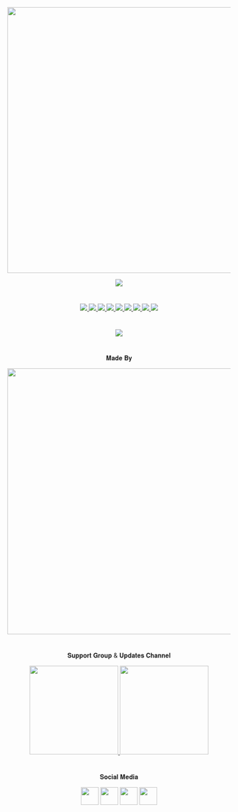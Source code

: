 <p align="center"><a href="https://github.com/BotsClub/AvengerOfficial"><img src="https://img.shields.io/badge/ᴀᴠᴇɴɢᴇʀ-black?&style=flat-square?&logo=github" width=600px></a></p>
<p align="center"><a href="https://telegra.ph/file/1a96a40a3e0c3ff3999d0.png"><img src="https://telegra.ph/file/0a3b5d9a7a6ae56073add.png"></a></p>

#

<p align="center">
<a href="https://github.com/BotsClub/AvengerOfficial/network/members"><img src="https://img.shields.io/github/forks/BotsClub/AvengerOfficial?style=social" />
<img src="https://img.shields.io/github/stars/BotsClub/AvengerOfficial?style=social" />
<img src="https://img.shields.io/github/watchers/BotsClub/AvengerOfficial?style=social" />
<a href="https://github.com/BotsClub/AvengerOfficial"><img src="https://img.shields.io/github/repo-size/BotsClub/AvengerOfficial?style=social&logo=github" />
<a href="https://github.com/BotsClub/AvengerOfficial/graphs/commit-activity"><img src="https://img.shields.io/github/last-commit/BotsClub/AvengerOfficial?style=social&logo=github" />
<a href="https://github.com/BotsClub/AvengerOfficial/issues"><img src="https://img.shields.io/github/issues/BotsClub/AvengerOfficial?style=social&logo=github" />
<a href="https://github.com/BotsClub/AvengerOfficial/blob/main/LICENSE"><img src="https://img.shields.io/badge/AGPL%203.0%20License-blue.svg?style=social&logo=github" />
<a href="https://github.com/BotsClub/AvengerOfficial/pulls"><img src="https://img.shields.io/badge/PRs-welcome-brightgreen.svg?style=social&logo=github" />
<a href="https://GitHub.com/BotsClub/AvengerOfficial/graphs/commit-activity"><img src="https://img.shields.io/badge/Maintained-yes-green.svg?style=social&logo=github" />
</p>

#

<p align="center"><a href="https://telegra.ph/file/953a8abd30e6feac38f0d.png"><img src="https://telegra.ph/file/953a8abd30e6feac38f0d.png"></a></p>

#

<p align="center">𝐌𝐚𝐝𝐞 𝐁𝐲</p>

<p align="center">
<a href="https://t.me/mkspali"><img src="https://img.shields.io/badge/𝕸𝖚𝖐𝖊𝖘𝖍%20𝕾𝖔𝖑𝖆𝖓𝖐𝖎-gold?&style=for-the-badge&logo=telegram" width=600px></a>
</p>

#

<p align="center">𝐒𝐮𝐩𝐩𝐨𝐫𝐭 𝐆𝐫𝐨𝐮𝐩 & 𝐔𝐩𝐝𝐚𝐭𝐞𝐬 𝐂𝐡𝐚𝐧𝐧𝐞𝐥</p>

<p align="center">
<a href="https://t.me/BotsClubDiscussion"><img src="https://img.shields.io/badge/Group-𝐁𝐨𝐭𝐬%20𝐂𝐥𝐮𝐛-gold?&style=flat-square?&logo=telegram" width=200px />
<a href="https://t.me/BotsClubOfficial"><img src="https://img.shields.io/badge/Channel-𝐁𝐨𝐭𝐬%20𝐂𝐥𝐮𝐛-gold?&style=flat-square?&logo=telegram" width=200px /></a></p>

#

<p align="center">𝐒𝐨𝐜𝐢𝐚𝐥 𝐌𝐞𝐝𝐢𝐚</p>
<p align="center">
<a href="https://www.facebook.com/mkspali" target="blank"><img align="center" src="https://cdn.jsdelivr.net/npm/simple-icons@3.0.1/icons/facebook.svg" height="40" width="40" /></a>
<a href="https://www.instagram.com/mukeshsolankiofficial" target="blank"><img align="center" src="https://cdn.jsdelivr.net/npm/simple-icons@3.0.1/icons/instagram.svg" height="40" width="40" /></a>
<a href="https://t.me/mkspali" target="blank"><img align="center" src="https://upload-icon.s3.us-east-2.amazonaws.com/uploads/icons/png/1766858341556105723-512.png" height="40" width="40" /></a>
<a href="https://github.com/BotsClub" target="blank"><img align="center" src="https://cdn.jsdelivr.net/npm/simple-icons@3.0.1/icons/github.svg" height="40" width="40" /></a></p>
